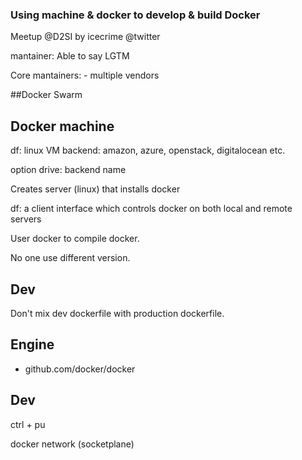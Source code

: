 ### Using machine & docker to develop & build Docker
Meetup @D2SI
by icecrime @twitter

mantainer:
 Able to say LGTM

Core mantainers:
    - multiple vendors

##Docker Swarm

## Docker machine

df: linux VM
backend: amazon, azure, openstack, digitalocean etc.

option drive:  backend name

Creates  server (linux) that installs docker

df: a client interface which controls docker on both local and remote servers

User docker to compile docker.

No one use different version.

## Dev

Don't mix dev dockerfile with production dockerfile.


## Engine
 - github.com/docker/docker



## Dev
ctrl + pu  


docker network (socketplane)
